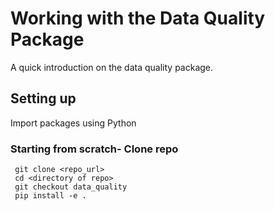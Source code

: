 Working with the Data Quality Package
=====================================

A quick introduction on the data quality package.

Setting up
------------
Import packages using Python

### Starting from scratch- Clone repo
     git clone <repo_url>
     cd <directory of repo>
     git checkout data_quality
     pip install -e . 
     
     
